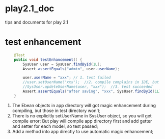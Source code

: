 play2.1_doc
===========

tips and documents for play 2.1


test enhancement
====

```Java 
    @Test
    public void testEnhancement() {
        SysUser user = SysUser.findById(1L);
        Assert.assertEquals("admin", user.userName);

        user.userName = "xxx"; // 1. test failed
        //user.setUserName("xxx");  //2. compile complains in IDE, but test succeeded
        //SysUser.updeteUserName(user, "xxx");  //3. test succeeded
        Assert.assertEquals("after saving", "xxx", SysUser.findById(1L).userName);
    }

``` 

1. The Ebean objects in app directory will got magic enhancement during compiling, but those in test directory won't;
2. There is no explicitly setUserName in SysUser object, so you will get compile error;
    But play will compile app directory first and add getter and setter for each model, so test passed;
3. Add a method into app directly to use automatic magic enhancement;
